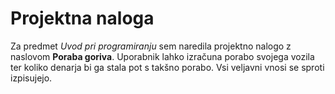 # Projektna naloga

Za predmet *Uvod pri programiranju* sem naredila projektno nalogo z naslovom **Poraba goriva**. Uporabnik lahko izračuna porabo svojega vozila ter koliko denarja bi ga stala pot s takšno porabo. Vsi veljavni vnosi se sproti izpisujejo.
